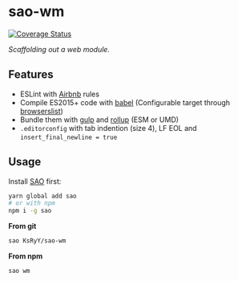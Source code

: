# sao-wm
[![Coverage Status](https://coveralls.io/repos/github/KsRyY/sao-wm/badge.svg?branch=master)](https://coveralls.io/github/KsRyY/sao-wm?branch=master)

*Scaffolding out a web module.*

## Features
* ESLint with [Airbnb](https://github.com/airbnb/javascript) rules
* Compile ES2015+ code with [babel](https://github.com/babel/babel) (Configurable target through [browserslist](https://github.com/browserslist/browserslist))
* Bundle them with [gulp](https://github.com/gulpjs/gulp) and [rollup](https://github.com/rollup/rollup) (ESM or UMD)
* `.editorconfig` with tab indention (size 4), LF EOL and `insert_final_newline = true`

## Usage

Install [SAO](https://github.com/saojs/sao) first:
``` bash
yarn global add sao
# or with npm
npm i -g sao
```

**From git**
``` bash
sao KsRyY/sao-wm
```

**From npm**
``` bash
sao wm
```
